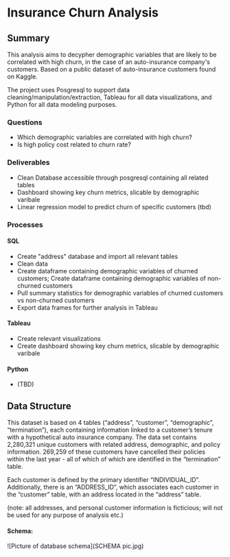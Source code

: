 # Insurance Churn Analysis
## Summary
This analysis aims to decypher demographic variables that are likely to be correlated with high churn, in the case of an auto-insurance company's customers. Based on a public dataset of auto-insurance customers found on Kaggle.

The project uses Posgresql to support data cleaning/manipulation/extraction, Tableau for all data visualizations, and Python for all data modeling purposes.

### Questions
- Which demographic variables are correlated with high churn?
- Is high policy cost related to churn rate?

### Deliverables
- Clean Database accessible through posgresql containing all related tables
- Dashboard showing key churn metrics, slicable by demographic varibale
- Linear regression model to predict churn of specific customers (tbd)

  
### Processes
#### SQL
- Create "address" database and import all relevant tables
- Clean data
- Create dataframe containing demographic variables of churned customers; Create dataframe containing demographic variables of non-churned customers
- Pull summary statistics for demographic variables of churned customers vs non-churned customers
- Export data frames for further analysis in Tableau

#### Tableau
- Create relevant visualizations
- Create dashboard showing key churn metrics, slicable by demographic varibale

#### Python 
- (TBD)


## Data Structure
This dataset is based on 4 tables (“address”, “customer”, “demographic”, “termination”), each containing information linked to a customer’s tenure with a hypothetical auto insurance company. The data set contains 2,280,321 unique customers with related address, demographic, and policy information. 269,259 of these customers have cancelled their policies within the last year - all of which of which are identified in the “termination” table.

Each customer is defined by the primary identifier “INDIVIDUAL_ID”. Additionally, there is an “ADDRESS_ID”, which associates each customer in the “customer” table, with an address located in the “address” table.

(note: all addresses, and personal customer information is ficticious; will not be used for any purpose of analysis etc.) 

#### Schema:
![Picture of database schema](SCHEMA pic.jpg)


